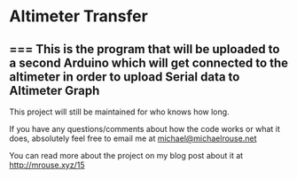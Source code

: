 # Altimeter Transfer
===
This is the program that will be uploaded to a second Arduino which will get connected to the altimeter in order to upload Serial data to Altimeter Graph
-

This project will still be maintained for who knows how long.

If you have any questions/comments about how the code works or what it does, absolutely feel free to email me at michael@michaelrouse.net

You can read more about the project on my blog post about it at http://mrouse.xyz/15 

